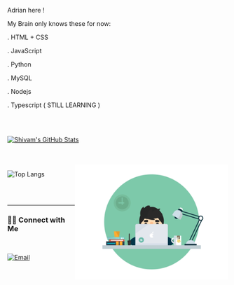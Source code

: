 Adrian here !

My Brain only knows these for now:

. HTML + CSS

. JavaScript

. Python

. MySQL

. Nodejs

. Typescript ( STILL LEARNING )


<br/><br/>

[![Shivam's GitHub Stats](https://github-readme-stats.vercel.app/api?username=Adrian-KI&show_icons=true&theme=radical)](https://github.com/Adrian-KI)

<br/>

<br/>

<img src="https://github.com/nirala69/nirala69/blob/master/70804f7e25b11f29db904f2fa7b4cd9d.gif" width="350" align='right'>

![Top Langs](https://github-readme-stats.vercel.app/api/top-langs/?username=Adrian-KI&show_icons=true&theme=radical)

<br><br>



<hr>



<h3> 🤝🏻 Connect with Me </h3>

<br>



<p align="center">


<a href="mailto:adriankeen250@gmail.com"><img alt="Email" src="https://img.shields.io/badge/Email-adriankeen250@gmail.com-blue?style=flat-square&logo=gmail"></a>

</p>





